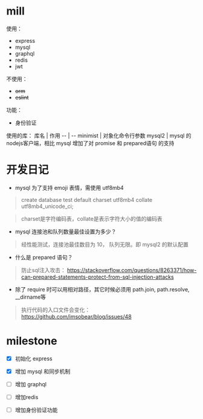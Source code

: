 # mill
使用：
- express
- mysql
- graphql
- redis
- jwt

不使用：
- ~~orm~~
- ~~eslint~~

功能：
- 身份验证

使用的库：
库名 | 作用
-- | --
minimist | 对象化命令行参数
mysql2 | mysql 的 nodejs客户端，相比 mysql 增加了对 promise 和 prepared语句 的支持


# 开发日记
- mysql 为了支持 emoji 表情，需使用 utf8mb4
> create database test default charset utf8mb4 collate utf8mb4_unicode_ci;

> charset是字符编码表，collate是表示字符大小的值的编码表

- mysql 连接池和队列数量最佳设置为多少？
> 经性能测试，连接池最佳数目为 10， 队列无限。即 mysql2 的默认配置

- 什么是 prepared 语句？
> 防止sql注入攻击： https://stackoverflow.com/questions/8263371/how-can-prepared-statements-protect-from-sql-injection-attacks

- 除了 require 时可以用相对路径，其它时候必须用 path.join, path.resolve, __dirname等
> 执行代码的入口文件会变化：https://github.com/imsobear/blog/issues/48



# milestone
- [x] 初始化 express
- [x] 增加 mysql 和同步机制
- [ ] 增加 graphql
- [ ] 增加redis
- [ ] 增加身份验证功能


